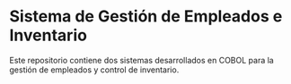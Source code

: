 # Sistema de Gestión de Empleados e Inventario
Este repositorio contiene dos sistemas desarrollados en COBOL para la gestión de empleados y control de inventario.

